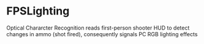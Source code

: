 # FPSLighting
Optical Chararcter Recognition reads first-person shooter HUD to detect changes in ammo (shot fired), consequently signals PC RGB lighting effects
